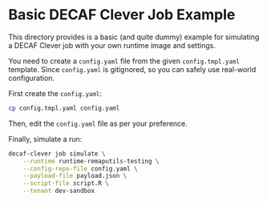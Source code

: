 # Basic DECAF Clever Job Example

This directory provides is a basic (and quite dummy) example for simulating a
DECAF Clever job with your own runtime image and settings.

You need to create a `config.yaml` file from the given `config.tmpl.yaml`
template. Since `config.yaml` is gitignored, so you can safely use real-world
configuration.

First create the `config.yaml`:

```sh
cp config.tmpl.yaml config.yaml
```

Then, edit the `config.yaml` file as per your preference.

Finally, simulate a run:

```sh
decaf-clever job simulate \
    --runtime runtime-remaputils-testing \
    --config-repo-file config.yaml \
    --payload-file payload.json \
    --script-file script.R \
    --tenant dev-sandbox
```

